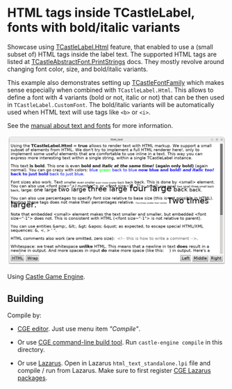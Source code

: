 # HTML tags inside TCastleLabel, fonts with bold/italic variants

Showcase using [TCastleLabel.Html](https://castle-engine.io/apidoc/html/CastleControls.TCastleLabel.html#Html) feature, that enabled to use a (small subset of) HTML tags inside the label text. The supported HTML tags are listed at [TCastleAbstractFont.PrintStrings](https://castle-engine.io/apidoc/html/CastleFonts.TCastleAbstractFont.html#PrintStrings-Single-Single-TCastleColor-TStrings-boolean-Single-THorizontalPosition-) docs. They mostly revolve around changing font color, size, and bold/italic variants.

This example also demonstrates setting up [TCastleFontFamily](https://castle-engine.io/apidoc/html/CastleFonts.TCastleFontFamily.html) which makes sense especially when combined with `TCastleLabel.Html`. This allows to define a font with 4 variants (bold or not, italic or not) that can be then used in `TCastleLabel.CustomFont`. The bold/italic variants will be automatically used when HTML text will use tags like `<b>` or `<i>`.

See the [manual about text and fonts](https://castle-engine.io/manual_text.php) for more information.

![screenshot](screenshot.png)

Using [Castle Game Engine](https://castle-engine.io/).

## Building

Compile by:

- [CGE editor](https://castle-engine.io/manual_editor.php). Just use menu item _"Compile"_.

- Or use [CGE command-line build tool](https://castle-engine.io/build_tool). Run `castle-engine compile` in this directory.

- Or use [Lazarus](https://www.lazarus-ide.org/). Open in Lazarus `html_text_standalone.lpi` file and compile / run from Lazarus. Make sure to first register [CGE Lazarus packages](https://castle-engine.io/documentation.php).
